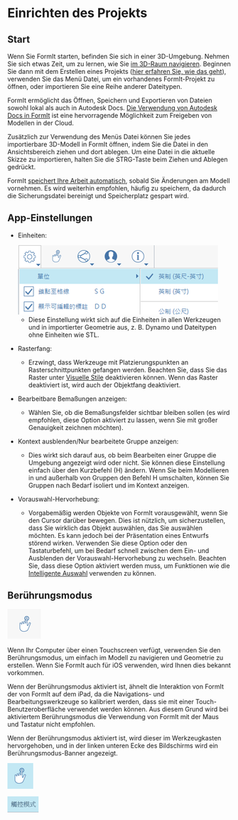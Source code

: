 # Einrichten des Projekts

## Start

Wenn Sie FormIt starten, befinden Sie sich in einer 3D-Umgebung. Nehmen Sie sich etwas Zeit, um zu lernen, wie Sie [im 3D-Raum navigieren](navigating-the-scene.md). Beginnen Sie dann mit dem Erstellen eines Projekts ([hier erfahren Sie, wie das geht](../formit-primer/)), verwenden Sie das Menü Datei, um ein vorhandenes FormIt-Projekt zu öffnen, oder importieren Sie eine Reihe anderer Dateitypen.

FormIt ermöglicht das Öffnen, Speichern und Exportieren von Dateien sowohl lokal als auch in Autodesk Docs. [Die Verwendung von Autodesk Docs in FormIt](https://formit.autodesk.com/page/formit-autodesk-docs/) ist eine hervorragende Möglichkeit zum Freigeben von Modellen in der Cloud.

Zusätzlich zur Verwendung des Menüs Datei können Sie jedes importierbare 3D-Modell in FormIt öffnen, indem Sie die Datei in den Ansichtsbereich ziehen und dort ablegen. Um eine Datei in die aktuelle Skizze zu importieren, halten Sie die STRG-Taste beim Ziehen und Ablegen gedrückt.

FormIt [speichert Ihre Arbeit automatisch](../tool-library/autosave.md), sobald Sie Änderungen am Modell vornehmen. Es wird weiterhin empfohlen, häufig zu speichern, da dadurch die Sicherungsdatei bereinigt und Speicherplatz gespart wird.

## App-Einstellungen

*   Einheiten:

    <img src="../.gitbook/assets/formit_units.png" alt="" data-size="original">

    * Diese Einstellung wirkt sich auf die Einheiten in allen Werkzeugen und in importierter Geometrie aus, z. B. Dynamo und Dateitypen ohne Einheiten wie STL.
* Rasterfang:
  * Erzwingt, dass Werkzeuge mit Platzierungspunkten an Rasterschnittpunkten gefangen werden. Beachten Sie, dass Sie das Raster unter [Visuelle Stile](../formit-primer/part-i/visual-settings.md) deaktivieren können. Wenn das Raster deaktiviert ist, wird auch der Objektfang deaktiviert.
* Bearbeitbare Bemaßungen anzeigen:
  * Wählen Sie, ob die Bemaßungsfelder sichtbar bleiben sollen (es wird empfohlen, diese Option aktiviert zu lassen, wenn Sie mit großer Genauigkeit zeichnen möchten).
* Kontext ausblenden/Nur bearbeitete Gruppe anzeigen:
  * Dies wirkt sich darauf aus, ob beim Bearbeiten einer Gruppe die Umgebung angezeigt wird oder nicht. Sie können diese Einstellung einfach über den Kurzbefehl (H) ändern. Wenn Sie beim Modellieren in und außerhalb von Gruppen den Befehl H umschalten, können Sie Gruppen nach Bedarf isoliert und im Kontext anzeigen.
* Vorauswahl-Hervorhebung:
  * Vorgabemäßig werden Objekte von FormIt vorausgewählt, wenn Sie den Cursor darüber bewegen. Dies ist nützlich, um sicherzustellen, dass Sie wirklich das Objekt auswählen, das Sie auswählen möchten. Es kann jedoch bei der Präsentation eines Entwurfs störend wirken. Verwenden Sie diese Option oder den Tastaturbefehl, um bei Bedarf schnell zwischen dem Ein- und Ausblenden der Vorauswahl-Hervorhebung zu wechseln. Beachten Sie, dass diese Option aktiviert werden muss, um Funktionen wie die [Intelligente Auswahl](https://www.youtube.com/watch?v=akLeB1FADt4) verwenden zu können.

## Berührungsmodus

![](../.gitbook/assets/20190619-touch-mode-off.png)

Wenn Ihr Computer über einen Touchscreen verfügt, verwenden Sie den Berührungsmodus, um einfach im Modell zu navigieren und Geometrie zu erstellen. Wenn Sie FormIt auch für iOS verwenden, wird Ihnen dies bekannt vorkommen.

Wenn der Berührungsmodus aktiviert ist, ähnelt die Interaktion von FormIt der von FormIt auf dem iPad, da die Navigations- und Bearbeitungswerkzeuge so kalibriert werden, dass sie mit einer Touch-Benutzeroberfläche verwendet werden können. Aus diesem Grund wird bei aktiviertem Berührungsmodus die Verwendung von FormIt mit der Maus und Tastatur nicht empfohlen.

Wenn der Berührungsmodus aktiviert ist, wird dieser im Werkzeugkasten hervorgehoben, und in der linken unteren Ecke des Bildschirms wird ein Berührungsmodus-Banner angezeigt.

![](../.gitbook/assets/20190619-touch-mode-on.png)

![](../.gitbook/assets/20190618-touch-mode-banner.png)
